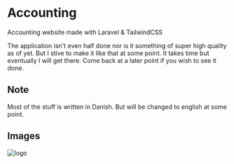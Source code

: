 # Accounting
 Accounting website made with Laravel & TailwindCSS

The application isn't even half done nor is it something of super high quality as of yet. But I stive to make it like that at some point. It takes time but eventually I will get there. Come back at a later point if you wish to see it done. 

## Note
Most of the stuff is written in Danish. But will be changed to english at some point. 

## Images
![logo](https://i.imgur.com/3Cc1i4K.png "Logo")
